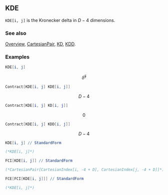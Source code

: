 ## KDE

`KDE[i, j]`  is the Kronecker delta in $D-4$ dimensions.

### See also

[Overview](Extra/FeynCalc.md), [CartesianPair](CartesianPair.md), [KD](KD.md), [KDD](KDD.md).

### Examples

```mathematica
KDE[i, j]
```

$$\hat{\delta }^{ij}$$

```mathematica
Contract[KDE[i, j] KDE[i, j]]
```

$$D-4$$

```mathematica
Contract[KDE[i, j] KD[i, j]]
```

$$0$$

```mathematica
Contract[KDE[i, j] KDD[i, j]]
```

$$D-4$$

```mathematica
KDE[i, j] // StandardForm

(*KDE[i, j]*)
```

```mathematica
FCI[KDE[i, j]] // StandardForm

(*CartesianPair[CartesianIndex[i, -4 + D], CartesianIndex[j, -4 + D]]*)
```

```mathematica
FCE[FCI[KDE[i, j]]] // StandardForm

(*KDE[i, j]*)
```